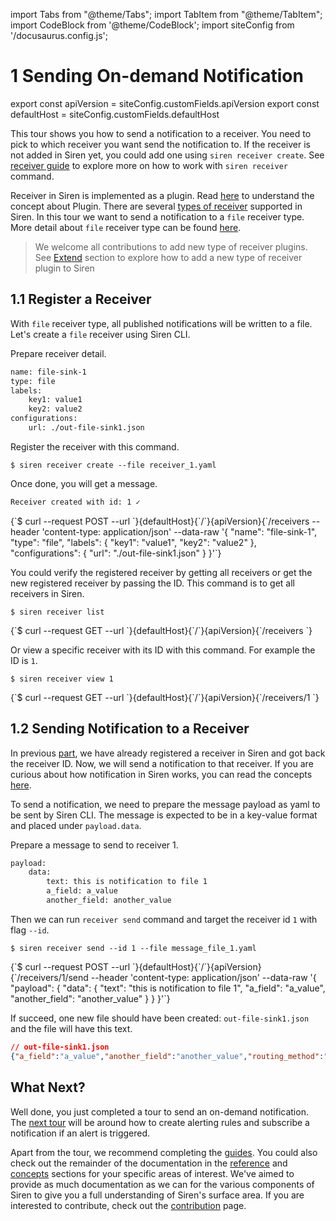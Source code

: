 import Tabs from "@theme/Tabs";
import TabItem from "@theme/TabItem";
import CodeBlock from '@theme/CodeBlock';
import siteConfig from '/docusaurus.config.js';

# 1 Sending On-demand Notification

export const apiVersion = siteConfig.customFields.apiVersion
export const defaultHost = siteConfig.customFields.defaultHost

This tour shows you how to send a notification to a receiver. You need to pick to which receiver you want send the notification to. If the receiver is not added in Siren yet, you could add one using `siren receiver create`. See [receiver guide](../guides/receiver.md) to explore more on how to work with `siren receiver` command.

Receiver in Siren is implemented as a plugin. Read [here](../concepts/plugin.md) to understand the concept about Plugin. There are several [types of receiver](../concepts/plugin.md#receiver-plugin) supported in Siren. In this tour we want to send a notification to a `file` receiver type. More detail about `file` receiver type can be found [here](../receivers/file.md).

> We welcome all contributions to add new type of receiver plugins. See [Extend](../extend/adding_new_receiver.md) section to explore how to add a new type of receiver plugin to Siren

## 1.1 Register a Receiver

With `file` receiver type, all published notifications will be written to a file. Let's create a `file` receiver using Siren CLI.

Prepare receiver detail.

```bash  title=receiver_1.yaml
name: file-sink-1
type: file
labels:
    key1: value1
    key2: value2
configurations:
    url: ./out-file-sink1.json
```

Register the receiver with this command.

<Tabs groupId="api">
  <TabItem value="cli" label="CLI" default>

```shell
$ siren receiver create --file receiver_1.yaml
```

Once done, you will get a message.

```bash
Receiver created with id: 1 ✓
```

  </TabItem>
  <TabItem value="http" label="HTTP">
    <CodeBlock className="language-bash">
    {`$ curl --request POST
  --url `}{defaultHost}{`/`}{apiVersion}{`/receivers
  --header 'content-type: application/json'
  --data-raw '{
    "name": "file-sink-1",
    "type": "file",
    "labels": {
        "key1": "value1",
        "key2": "value2"
    },
    "configurations": {
        "url": "./out-file-sink1.json"
    }
}'`}
    </CodeBlock>
  </TabItem>
</Tabs>

You could verify the registered receiver by getting all receivers or get the new registered receiver by passing the ID. This command is to get all receivers in Siren.

<Tabs groupId="api">
  <TabItem value="cli" label="CLI" default>

```shell
$ siren receiver list
```
  </TabItem>
  <TabItem value="http" label="HTTP">
    <CodeBlock className="language-bash">
    {`$ curl --request GET
  --url `}{defaultHost}{`/`}{apiVersion}{`/receivers
  `}
    </CodeBlock>
  </TabItem>
</Tabs>

Or view a specific receiver with its ID with this command. For example the ID is `1`.

<Tabs groupId="api">
  <TabItem value="cli" label="CLI" default>

```shell
$ siren receiver view 1
```
  </TabItem>
  <TabItem value="http" label="HTTP">
    <CodeBlock className="language-bash">
    {`$ curl --request GET
  --url `}{defaultHost}{`/`}{apiVersion}{`/receivers/1
  `}
    </CodeBlock>
  </TabItem>
</Tabs>

## 1.2 Sending Notification to a Receiver

In previous [part](#11-register-a-receiver), we have already registered a receiver in Siren and got back the receiver ID. Now, we will send a notification to that receiver. If you are curious about how notification in Siren works, you can read the concepts [here](../concepts/notification.md).

To send a notification, we need to prepare the message payload as yaml to be sent by Siren CLI. The message is expected to be in a key-value format and placed under `payload.data`.

Prepare a message to send to receiver 1.
```bash title=message_file_1.yaml
payload:
    data:
        text: this is notification to file 1
        a_field: a_value
        another_field: another_value
```
Then we can run `receiver send` command and target the receiver id `1` with flag `--id`.

<Tabs groupId="api">
  <TabItem value="cli" label="CLI" default>

```shell
$ siren receiver send --id 1 --file message_file_1.yaml
```

  </TabItem>
  <TabItem value="http" label="HTTP">
    <CodeBlock className="language-bash">
    {`$ curl --request POST
  --url `}{defaultHost}{`/`}{apiVersion}{`/receivers/1/send
  --header 'content-type: application/json'
  --data-raw '{
    "payload": {
        "data": {
            "text": "this is notification to file 1",
            "a_field": "a_value",
            "another_field": "another_value"
        }
    }
}'`}
    </CodeBlock>
  </TabItem>
</Tabs>

If succeed, one new file should have been created: `out-file-sink1.json` and the file will have this text.
```json
// out-file-sink1.json
{"a_field":"a_value","another_field":"another_value","routing_method":"receiver","text":"this is notification to file 1"}
```

## What Next?

Well done, you just completed a tour to send an on-demand notification. The [next tour](./2alerting_rules_subscriptions_overview.md) will be around how to create alerting rules and subscribe a notification if an alert is triggered.

Apart from the tour, we recommend completing the [guides](../guides/overview.md). You could also check out the remainder of the documentation in the [reference](../reference/server_configuration.md) and [concepts](../concepts/overview.md) sections for your specific areas of interest. We've aimed to provide as much documentation as we can for the various components of Siren to give you a full understanding of Siren's surface area. If you are interested to contribute, check out the [contribution](../contribute/contribution.md) page.
